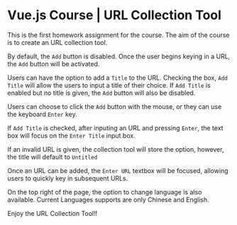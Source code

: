 # Vue.js Course | URL Collection Tool

This is the first homework assignment for the course. The aim of the course is to create an URL collection tool. 

By default, the `Add` button is disabled. Once the user begins keying in a URL, the `Add` button will be activated. 

Users can have the option to add a `Title` to the URL. Checking the box, `Add Title` will allow the users to input a title of their choice. If `Add Title` is enabled but no title is given, the `Add` button will also be disabled. 

Users can choose to click the `Add` button with the mouse, or they can use the keyboard `Enter` key. 

If `Add Title` is checked, after inputing an URL and pressing `Enter`, the text box will focus on the `Enter Title` input box. 

If an invalid URL is given, the collection tool will store the option, however, the title will default to `Untitled`

Once an URL can be added, the `Enter URL` textbox will be focused, allowing users to quickly key in subsequent URLs. 

On the top right of the page, the option to change language is also available. Current Languages supports are only Chinese and English. 

Enjoy the URL Collection Tool!!